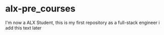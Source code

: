 # alx-pre_courses
I'm now a ALX Student, this is my first repository as a full-stack engineer
i add this text later
